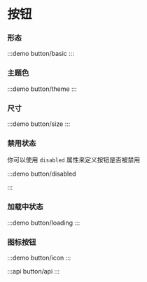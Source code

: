 <script setup>
import basic from './basic.vue'
import theme from './theme.vue'
import size from './size.vue'
import disabled from './disabled.vue'
import loading from './loading.vue'
import icon from './icon.vue'
</script>

# 按钮

### 形态
:::demo button/basic
<basic></basic>
::: 

### 主题色
:::demo button/theme
<theme></theme>
::: 

### 尺寸
:::demo button/size
<size></size>
::: 

### 禁用状态

你可以使用 `disabled` 属性来定义按钮是否被禁用

:::demo button/disabled

<disabled></disabled>

:::

### 加载中状态
:::demo button/loading
<loading></loading>
::: 
  

### 图标按钮
:::demo button/icon
<icon></icon>
::: 

:::api button/api
:::